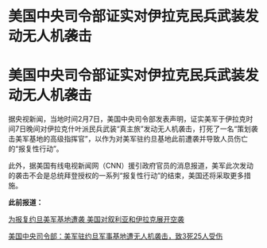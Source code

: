 # 美国中央司令部证实对伊拉克民兵武装发动无人机袭击

# 美国中央司令部证实对伊拉克民兵武装发动无人机袭击

据央视新闻，当地时间2月7日，美国中央司令部发表声明，证实美军于伊拉克时间7日晚间对伊拉克什叶派民兵武装“真主旅”发动无人机袭击，打死了一名“策划袭击美军基地的高级指挥官”，以作为对美军驻约旦基地此前遭袭并导致人员伤亡的“报复性行动”。

此外，据美国有线电视新闻网（CNN）援引政府官员的消息报道，美军此次发动的袭击不会是总统拜登授权的一系列“报复性行动”的结束，美国还将采取更多措施。

**此前报道：**

[为报复约旦美军基地遭袭 美国对叙利亚和伊拉克展开空袭](https://news.qq.com/rain/a/20240203A00MDQ00)

[美国中央司令部：美军驻约旦军事基地遭无人机袭击，致3死25人受伤](https://news.qq.com/rain/a/20240129V00NYN00)

